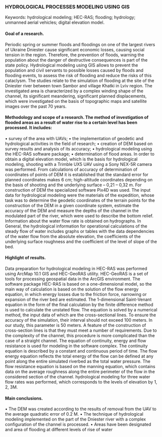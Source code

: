 ### HYDROLOGICAL PROCESSES MODELING USING GIS
 
 Keywords: hydrological modeling; HEC-RAS; flooding; hydrology; unmanned aerial vehicles; digital elevation model.
####  Goal of a research.
Periodic spring or summer floods and floodings on one of the largest rivers of Ukraine Dniester cause significant economic losses, causing social tension in the region. Therefore, the prevention of floods, warning the population about the danger of destructive consequences is part of the state policy.
Hydrological modeling using GIS allows to prevent the population and civil servants to possible losses caused by floods and flooding events, to assess the risk of flooding and reduce the risks of this cataclysm. The studies relate to the simulation of flooding at the site of the Dniester river between town Sambor and village Khatki in Lviv region.  The investigated area is characterized by a complex winding shape of the channel, its significant meandering, significant planned displacements, which were investigated on the basis of topographic maps and satellite images over the past 70 years.
#### Methodology and scope of a research. The method of investigation of flooded areas as a result of water rise to a certain level has been processed. It includes:
•	survey of the area with UAVs;
•	the implementation of geodetic and hydrological activities in the field of research;
•	creation of DEM based on survey results and analysis of its accuracy;
•	hydrological modeling using the HEC-RAS software package;
•	determination of flood areas.
In order to obtain a digital elevation model, which is the basis for hydrological modeling, shooting with a Trimble UX5 UAV using a Sony NEX-5R camera was performed. From calculations of accuracy of determination of coordinates of points of DEM it is established that the standard error for planned coordinates makes 6 cm; high-altitude coordinates depending on the basis of shooting and the underlying surface – 0,21 – 0,32 m. For construction of DEM the specialized software Pix4D was used.
The input data for hydrological modeling were the materials of the expedition, whose task was to determine the geodetic coordinates of the terrain points for the construction of the DEM in a given coordinate system, estimate the accuracy of the DEM and measure the depths of the channel in the modulated part of the river, which were used to describe the bottom relief. Information about the water flow rate is obtained on hydrographs.
In General, the hydrological information for operational calculations of the steady flow of water includes graphs or tables with the data dependencies of the water flow from the absolute elevation, the coefficients of the underlying surface roughness and the coefficient of the level of slope of the bed.
#### Highlight of results.
Data preparation for hydrological modeling in HEC-RAS was performed using ArcMap 10.1 GIS and HEC-GeoRAS utility. HEC-GeoRAS is a set of tools for processing geospatial data in the ArcGIS environment.
The software package HEC-RAS is based on a one-dimensional model, so the main way of calculation is based on the solution of the flow energy equation, in which energy losses due to the friction force, narrowing or expansion of the river bed are estimated. The 1-dimensional Saint-Venant equation in the form of the final calculation by the finite difference method is used to calculate the unstated flow. The equation is solved by a numerical method, the input data of which are the cross-sectional lines. To ensure the accuracy of the simulation, their interval should not exceed 100 meters. In our study, this parameter is 50 meters.
A feature of the construction of cross-section lines is that they must meet a number of requirements. Due to the complexity of the channel, this procedure is more complicated than the case of a straight channel.
The equation of continuity, energy and flow resistance is used for modeling in the software complex. The continuity equation is described by a constant and continuous period of time. The flow energy equation reflects the total energy of the flow can be defined at any point along the entire simulated riverbed as the total water pressure. The flow resistance equation is based on the manning equation, which contains data on the average roughness along the entire perimeter of the flow in the considered section of the channel.
hydrological modeling for three water flow rates was performed, which corresponds to the levels of elevation by 1, 2, 3M.
#### Main conclusions. 
•	The DEM was created according to the results of removal from the UAV to the average quadratic error of 0.2 M.
•	The technique of hydrological modeling implemented on the part of the Dniester river with a complex configuration of the channel is processed.
•	Areas have been designated and area of flooding at different levels of rise of water
